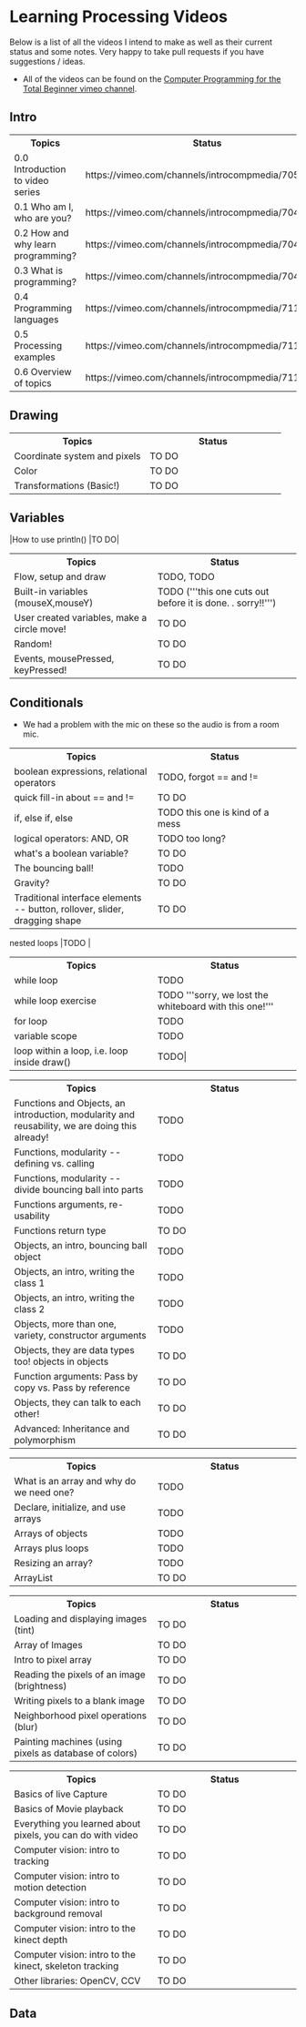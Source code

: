 Learning Processing Videos
==========================

Below is a list of all the videos I intend to make as well as their current status and some notes.  Very happy to take pull requests if you have suggestions / ideas.

* All of the videos can be found on the [Computer Programming for the Total Beginner vimeo channel](https://vimeo.com/channels/introcompmedia/).

## Intro

<table>
	<tr><th width=%>Topics</th><th width = 50%>Status</th></tr>
	<tr><td>0.0 Introduction to video series</td><td>https://vimeo.com/channels/introcompmedia/70521542</td></tr>
	<tr><td>0.1 Who am I, who are you?</td>      <td>https://vimeo.com/channels/introcompmedia/70427341</td></tr>
	<tr><td>0.2 How and why learn programming?</td>      <td>https://vimeo.com/channels/introcompmedia/70427342</td></tr>
	<tr><td>0.3 What is programming?</td>        <td>https://vimeo.com/channels/introcompmedia/70427343</td></tr>
	<tr><td>0.4 Programming languages</td> <td>https://vimeo.com/channels/introcompmedia/71113840</td></tr>
	<tr><td>0.5 Processing examples</td><td>https://vimeo.com/channels/introcompmedia/71113842</td></tr>
	<tr><td>0.6 Overview of topics</td><td>https://vimeo.com/channels/introcompmedia/71113841</td></tr>
</table>


## Drawing

<table>
	<tr><th width=%>Topics</th><th width = 50%>Status</th></tr>
    <tr><td>Coordinate system and pixels</td><td>TO DO</td></tr>
    <tr><td>Color</td><td>TO DO</td></tr>
    <tr><td>Transformations  (Basic!)</td><td>TO DO</td></tr>
</table>


## Variables
<table>
	<tr><th width=%>Topics</th><th width = 50%>Status</th></tr>
    <tr><td>Flow, setup and draw</td><td>TODO, TODO</td></tr>
    <tr><td>Built-in variables (mouseX,mouseY)</td><td>TODO ('''this one cuts out before it is done. . sorry!!''')</td></tr>
    <tr><td>User created variables, make a circle move!</td><td>TO DO</td></tr>
    <tr><td>Random!</td><td>TO DO</td></tr>
    <tr><td>Events, mousePressed, keyPressed!</td><td>TO DO</td></tr>
|How to use println() |TO DO|
</table>

## Conditionals
* We had a problem with the mic on these so the audio is from a room mic.

<table>
	<tr><th width=%>Topics</th><th width = 50%>Status</th></tr>
    <tr><td>boolean expressions, relational operators</td><td>TODO, forgot == and !=</td></tr>
    <tr><td>quick fill-in about == and !=</td><td>TO DO</td></tr>
    <tr><td>if, else if, else</td><td>TODO this one is kind of a mess</td></tr>
    <tr><td>logical operators: AND, OR</td><td>TODO too long?</td></tr>
    <tr><td>what's a boolean variable?</td><td>TO DO</td></tr>
    <tr><td>The bouncing ball!</td><td>TODO</td></tr>
    <tr><td>Gravity?</td><td>TO DO</td></tr>
    <tr><td>Traditional interface elements -- button, rollover, slider, dragging shape</td><td>TO DO</td></tr>
</table>

<table>
	<tr><th width=%>Topics</th><th width = 50%>Status</th></tr>
    <tr><td>while loop</td><td>TODO</td></tr>
    <tr><td>while loop exercise</td><td>TODO '''sorry, we lost the whiteboard with this one!'''</td></tr>
    <tr><td>for loop</td><td>TODO</td></tr>
    <tr><td>variable scope</td><td>TODO</td></tr>
    <tr><td>loop within a loop, i.e. loop inside draw()</td><td>TODO|</td></tr>nested loops |TODO |
</table>

<table>
	<tr><th width=%>Topics</th><th width = 50%>Status</th></tr>
    <tr><td>Functions and Objects, an introduction, modularity and reusability, we are doing this already!</td><td>TODO</td></tr>
    <tr><td>Functions, modularity -- defining vs. calling</td><td>TODO</td></tr>
    <tr><td>Functions, modularity -- divide bouncing ball into parts</td><td>TODO</td></tr>
    <tr><td>Functions arguments, re-usability</td><td>TODO</td></tr>
    <tr><td>Functions return type</td><td>TO DO</td></tr>
    <tr><td>Objects, an intro, bouncing ball object</td><td>TODO</td></tr>
    <tr><td>Objects, an intro, writing the class 1</td><td>TODO</td></tr>
    <tr><td>Objects, an intro, writing the class 2</td><td>TODO</td></tr>
    <tr><td>Objects, more than one, variety, constructor arguments</td><td>TODO</td></tr>
    <tr><td>Objects, they are data types too!  objects in objects</td><td>TO DO</td></tr>
    <tr><td>Function arguments: Pass by copy vs. Pass by reference</td><td>TO DO</td></tr>
    <tr><td>Objects, they can talk to each other!</td><td>TO DO</td></tr>
    <tr><td>Advanced: Inheritance and polymorphism</td><td>TO DO</td></tr>
</table>

<table>
	<tr><th width=%>Topics</th><th width = 50%>Status</th></tr>
    <tr><td>What is an array and why do we need one?</td><td>TODO</td></tr>
    <tr><td>Declare, initialize, and use arrays</td><td>TODO</td></tr>
    <tr><td>Arrays of objects</td><td>TODO</td></tr>
    <tr><td>Arrays plus loops</td><td>TODO</td></tr>
    <tr><td>Resizing an array?</td><td>TODO</td></tr>
    <tr><td>ArrayList</td><td>TO DO</td></tr>

<table>
	<tr><th width=%>Topics</th><th width = 50%>Status</th></tr>
    <tr><td>Loading and displaying images (tint)</td><td>TO DO</td></tr>
    <tr><td>Array of Images</td><td>TO DO</td></tr>
    <tr><td>Intro to pixel array</td><td>TO DO</td></tr>
    <tr><td>Reading the pixels of an image (brightness)</td><td>TO DO</td></tr>
    <tr><td>Writing pixels to a blank image</td><td>TO DO</td></tr>
    <tr><td>Neighborhood pixel operations (blur)</td><td>TO DO</td></tr>
    <tr><td>Painting machines (using pixels as database of colors)</td><td>TO DO</td></tr>
</table>

<table>
	<tr><th width=%>Topics</th><th width = 50%>Status</th></tr>
    <tr><td>Basics of live Capture</td><td>TO DO</td></tr>
    <tr><td>Basics of Movie playback</td><td>TO DO</td></tr>
    <tr><td>Everything you learned about pixels, you can do with video</td><td>TO DO</td></tr>
    <tr><td>Computer vision: intro to tracking</td><td>TO DO</td></tr>
    <tr><td>Computer vision: intro to motion detection</td><td>TO DO</td></tr>
    <tr><td>Computer vision: intro to background removal</td><td>TO DO</td></tr>
    <tr><td>Computer vision: intro to the kinect depth</td><td>TO DO</td></tr>
    <tr><td>Computer vision: intro to the kinect, skeleton tracking</td><td>TO DO</td></tr>
    <tr><td>Other libraries: OpenCV, CCV</td><td>TO DO</td></tr>
</table>

## Data

